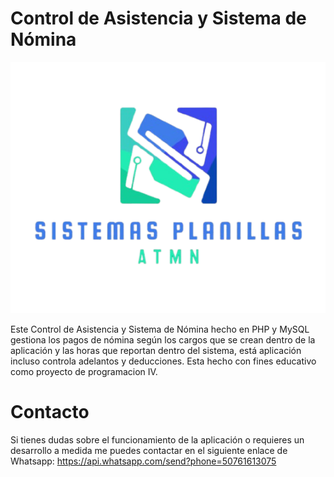 # Control de Asistencia y Sistema de Nómina

<img src="images/company-logo.png">

Este Control de Asistencia y Sistema de Nómina hecho en PHP y MySQL gestiona los pagos de nómina según los cargos que se crean dentro de la aplicación y las horas que reportan dentro del sistema, está aplicación incluso controla adelantos y deducciones. Esta hecho con fines educativo como proyecto de programacion IV. 

# Contacto

Si tienes dudas sobre el funcionamiento de la aplicación o requieres un desarrollo a medida me puedes contactar en el siguiente enlace de Whatsapp:
https://api.whatsapp.com/send?phone=50761613075
